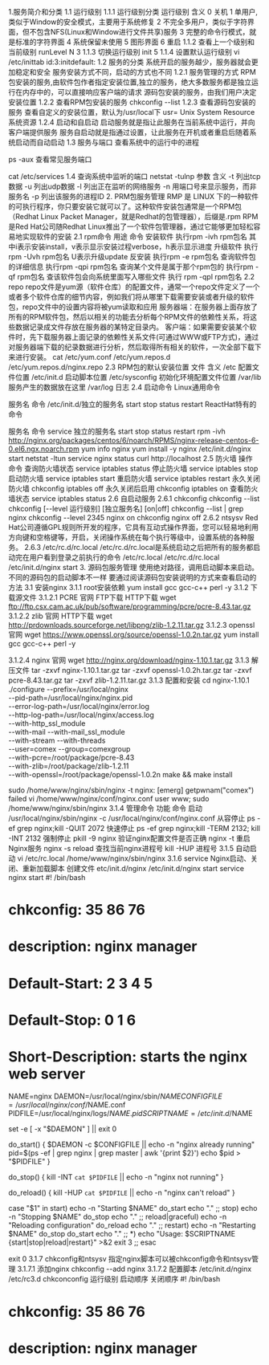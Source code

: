 1.服务简介和分类
1.1 运行级别
1.1.1 运行级别分类
运行级别	含义
0	关机
1	单用户,类似于Window的安全模式，主要用于系统修复
2	不完全多用户，类似于字符界面，但不包含NFS(Linux和Window进行文件共享)服务
3	完整的命令行模式，就是标准的字符界面
4	系统保留未使用
5	图形界面
6	重启
1.1.2 查看上一个级别和当前级别
runLevel 
N 3
1.1.3 切换运行级别
init 5
1.1.4 设置默认运行级别
vi /etc/inittab
id:3:initdefault:
1.2 服务的分类
系统开启的服务越少，服务器就会更加稳定和安全
服务安装方式不同，启动的方式也不同
1.2.1 服务管理的方式
RPM包安装的服务,由软件包作者指定安装位置,独立的服务，绝大多数服务都是独立运行在内存中的，可以直接响应客户端的请求
源码包安装的服务，由我们用户决定安装位置
1.2.2 查看RPM包安装的服务
chkconfig --list
1.2.3 查看源码包安装的服务
查看自定义的安装位置，默认为/usr/local下
usr= Unix System Resource 系统资源
1.2.4 启动和自启动
启动服务就是指让此服务在当前系统中运行，并向客户端提供服务
服务自启动就是指通过设置，让此服务在开机或者重启后随着系统启动而自动启动
1.3 服务与端口
查看系统中的运行中的进程

ps -aux
查看常见服务端口

cat /etc/services
1.4 查询系统中监听的端口
netstat -tulnp
参数	含义
-t	列出tcp数据
-u	列出udp数据
-l	列出正在监听的网络服务
-n	用端口号来显示服务，而非服务名
-p	列出该服务的进程ID
2. PRM包服务管理
RMP 是 LINUX 下的一种软件的可执行程序，你只要安装它就可以了。这种软件安装包通常是一个RPM包（Redhat Linux Packet Manager，就是Redhat的包管理器），后缀是.rpm
RPM是Red Hat公司随Redhat Linux推出了一个软件包管理器，通过它能够更加轻松容易地实现软件的安装
2.1 rpm命令
用途	命令
安装软件	执行rpm -ivh rpm包名	其中i表示安装install，v表示显示安装过程verbose，h表示显示进度
升级软件	执行rpm -Uvh rpm包名	U表示升级update
反安装	执行rpm -e rpm包名
查询软件包的详细信息	执行rpm -qpi rpm包名
查询某个文件是属于那个rpm包的	执行rpm -qf rpm包名
查该软件包会向系统里面写入哪些文件	执行 rpm -qpl rpm包名
2.2 repo
repo文件是yum源（软件仓库）的配置文件，通常一个repo文件定义了一个或者多个软件仓库的细节内容，例如我们将从哪里下载需要安装或者升级的软件包，repo文件中的设置内容将被yum读取和应用
服务器端：在服务器上面存放了所有的RPM软件包，然后以相关的功能去分析每个RPM文件的依赖性关系，将这些数据记录成文件存放在服务器的某特定目录内。
客户端：如果需要安装某个软件时，先下载服务器上面记录的依赖性关系文件(可通过WWW或FTP方式)，通过对服务器端下载的纪录数据进行分析，然后取得所有相关的软件，一次全部下载下来进行安装。
cat /etc/yum.conf
/etc/yum.repos.d
/etc/yum.repos.d/nginx.repo
2.3 RPM包的默认安装位置
文件	含义
/etc	配置文件位置
/etc/init.d	启动脚本位置
/etc/sysconfig	初始化环境配置文件位置
/var/lib	服务产生的数据放在这里
/var/log	日志
2.4 启动命令
Linux通用命令

服务名	命令
/etc/init.d/独立的服务名	start stop status restart
ReactHat特有的命令

服务名	命令
service 独立的服务名	start stop status restart
rpm -ivh http://nginx.org/packages/centos/6/noarch/RPMS/nginx-release-centos-6-0.el6.ngx.noarch.rpm
yum info nginx
yum install -y nginx 
/etc/init.d/nginx start
netstat -ltun
service nginx status
curl http://localhost
2.5 防火墙
操作	命令
查询防火墙状态	service iptables status
停止防火墙	service iptables stop
启动防火墙	service iptables start
重启防火墙	service iptables restart
永久关闭防火墙	chkconfig iptables off
永久关闭后启用	chkconfig iptables on
查看防火墙状态	service iptables status
2.6 自启动服务
2.6.1 chkconfig
chkconfig --list
chkconfig [--level 运行级别] [独立服务名] [on|off]
chkconfig --list | grep nginx
chkconfig --level 2345 nginx on 
chkconfig nginx off
2.6.2 ntsysv
Red Hat公司遵循GPL规则所开发的程序，它具有互动式操作界面，您可以轻易地利用方向键和空格键等，开启，关闭操作系统在每个执行等级中，设置系统的各种服务。
2.6.3 /etc/rc.d/rc.local
/etc/rc.d/rc.local是系统启动之后把所有的服务都启动完在用户看到登录之前执行的命令
/etc/rc.local
/etc/rc.d/rc.local
/etc/init.d/nginx start
3. 源码包服务管理
使用绝对路径，调用启动脚本来启动。
不同的源码包的启动脚本不一样
要通过阅读源码包安装说明的方式来查看启动的方法
3.1 安装nginx
3.1.1 root安装依赖
yum install gcc gcc-c++ perl -y
3.1.2 下载源文件
3.1.2.1 PCRE
官网
FTP下载
HTTP下载
wget ftp://ftp.csx.cam.ac.uk/pub/software/programming/pcre/pcre-8.43.tar.gz
3.1.2.2 zlib
官网
HTTP下载
wget http://prdownloads.sourceforge.net/libpng/zlib-1.2.11.tar.gz
3.1.2.3 openssl
官网
wget https://www.openssl.org/source/openssl-1.0.2n.tar.gz
yum install gcc gcc-c++ perl -y

3.1.2.4 nginx
官网
wget http://nginx.org/download/nginx-1.10.1.tar.gz
3.1.3 解压文件
tar -zxvf nginx-1.10.1.tar.gz
tar -zxvf openssl-1.0.2h.tar.gz
tar -zxvf pcre-8.43.tar.gz
tar -zxvf zlib-1.2.11.tar.gz
3.1.3 配置和安装
cd nginx-1.10.1
./configure --prefix=/usr/local/nginx \
--pid-path=/usr/local/nginx/nginx.pid \
--error-log-path=/usr/local/nginx/error.log \
--http-log-path=/usr/local/nginx/access.log \
--with-http_ssl_module \
--with-mail --with-mail_ssl_module \
--with-stream --with-threads \
--user=comex --group=comexgroup \
--with-pcre=/root/package/pcre-8.43 \
--with-zlib=/root/package/zlib-1.2.11 \
--with-openssl=/root/package/openssl-1.0.2n
make && make install

sudo /home/www/nginx/sbin/nginx -t
nginx: [emerg] getpwnam("comex") failed
vi /home/www/nginx/conf/nginx.conf
user  www;
sudo /home/www/nginx/sbin/nginx
3.1.4 管理命令
功能	命令
启动	/usr/local/nginx/sbin/nginx -c /usr/local/nginx/conf/nginx.conf
从容停止	ps -ef grep nginx;kill -QUIT 2072
快速停止	ps -ef grep nginx;kill -TERM 2132; kill -INT 2132
强制停止	pkill -9 nginx
验证nginx配置文件是否正确	nginx -t
重启Nginx服务	nginx -s reload
查找当前nginx进程号	kill -HUP 进程号
3.1.5 自动启动
vi /etc/rc.local
/home/www/nginx/sbin/nginx
3.1.6 service
Nginx启动、关闭、重新加载脚本
创建文件 etc/init.d/nginx
/etc/init.d/nginx start
service nginx start
#! /bin/bash
# chkconfig: 35 86 76
# description: nginx manager
# Default-Start:     2 3 4 5
# Default-Stop:      0 1 6
# Short-Description: starts the nginx web server

NAME=nginx
DAEMON=/usr/local/nginx/sbin/$NAME
CONFIGFILE=/usr/local/nginx/conf/$NAME.conf
PIDFILE=/usr/local/nginx/logs/$NAME.pid
SCRIPTNAME=/etc/init.d/$NAME

set -e
[ -x "$DAEMON" ] || exit 0

do_start() {
 $DAEMON -c $CONFIGFILE  || echo -n "nginx already running"
 pid=$(ps -ef | grep nginx | grep master | awk '{print $2}')
 echo $pid > "$PIDFILE"
}

do_stop() {
 kill -INT `cat $PIDFILE` || echo -n "nginx not running"
}

do_reload() {
 kill -HUP `cat $PIDFILE` || echo -n "nginx can't reload"
}

case "$1" in
 start)
 echo -n "Starting  $NAME"
 do_start
 echo "."
 ;;
 stop)
 echo -n "Stopping  $NAME"
 do_stop
 echo "."
 ;;
 reload|graceful)
 echo -n "Reloading  configuration"
 do_reload
 echo "."
 ;;
 restart)
 echo -n "Restarting  $NAME"
 do_stop
 do_start
 echo "."
 ;;
 *)
 echo "Usage: $SCRIPTNAME {start|stop|reload|restart}" >&2
 exit 3
 ;;
esac

exit 0
3.1.7 chkconfig和ntsysv
指定nginx脚本可以被chkconfig命令和ntsysv管理
3.1.7.1 添加nginx
chkconfig --add nginx
3.1.7.2 配置脚本
/etc/init.d/nginx
/etc/rc3.d
chkconconfig 运行级别 启动顺序 关闭顺序
#! /bin/bash
# chkconfig: 35 86 76
# description: nginx manager